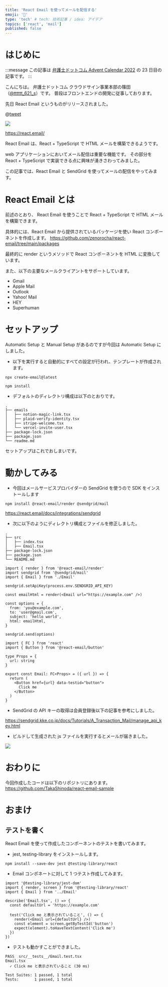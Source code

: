 ```yaml
---
title: 'React Email を使ってメールを配信する'
emoji: '📨'
type: 'tech' # tech: 技術記事 / idea: アイデア
topics: ['react', 'mail']
published: false
---
```


# はじめに

:::message
この記事は [弁護士ドットコム Advent Calendar 2022](https://qiita.com/advent-calendar/2022/bengo4com) の 23 日目の記事です。
:::

こんにちは。
弁護士ドットコム クラウドサイン事業本部の篠田（[@tttttt_621_s](https://twitter.com/tttttt_621_s)）です。
普段はフロントエンドの開発に従事しております。

先日 React Email というものがリリースされました。

@[tweet](https://twitter.com/zenorocha/status/1600149944060420097?s=20&t=A2QtcWe9u5kdpwReHuNOgQ)

![](https://storage.googleapis.com/zenn-user-upload/131637fd912b-20221215.png)

https://react.email/

React Email は、React + TypeScript で HTML メールを構築できるようです。

web アプリケーションにおいてメール配信は重要な機能です。
その部分を React + TypeScript で実装できる点に興味が湧きさわってみました。

この記事では、React Email と SendGrid を使ってメールの配信をやってみます。

# React Email とは

前述のとおり、 React Email を使うことで React + TypeScript で HTML メールを構築できます。

具体的には、React Email から提供されているパッケージを使い React コンポーネントを作成します。
https://github.com/zenorocha/react-email/tree/main/packages

最終的に render というメソッドで React コンポーネントを HTML に変換しています。

また、以下の主要なメールクライアントをサポートしています。

- Gmail
- Apple Mail
- Outlook
- Yahoo! Mail
- HEY
- Superhuman

# セットアップ

Automatic Setup と Manual Setup があるのですが今回は Automatic Setup にしました。

- 以下を実行すると自動的にすべての設定が行われ、テンプレートが作成されます。

```
npx create-email@latest
```

```
npm install
```

- デフォルトのディレクトリ構成は以下のとおりです。

```
.
├── emails
│   ├── notion-magic-link.tsx
│   ├── plaid-verify-identity.tsx
│   ├── stripe-welcome.tsx
│   └── vercel-invite-user.tsx
├── package-lock.json
├── package.json
└── readme.md
```

セットアップはこれでおしまいです。

# 動かしてみる

- 今回はメールサービスプロバイダーの SendGrid を使うので SDK をインストールします

```
npm install @react-email/render @sendgrid/mail
```

https://react.email/docs/integrations/sendgrid

- 次に以下のようにディレクトリ構成とファイルを修正しました。

```
.
├── src
│   ├── index.tsx
│   ├── Email.tsx
├── package-lock.json
├── package.json
└── README.md
```

```tsx: src/index.tsx
import { render } from '@react-email/render'
import sendgrid from '@sendgrid/mail'
import { Email } from './Email'

sendgrid.setApiKey(process.env.SENDGRID_API_KEY)

const emailHtml = render(<Email url="https://example.com" />)

const options = {
  from: 'you@example.com',
  to: 'user@gmail.com',
  subject: 'hello world',
  html: emailHtml,
}

sendgrid.send(options)
```

```tsx: src/Email.tsx
import { FC } from 'react'
import { Button } from '@react-email/button'

type Props = {
  url: string
}

export const Email: FC<Props> = ({ url }) => {
  return (
    <Button href={url} data-testid="button">
      Click me
    </Button>
  )
}

```

- SendGrid の API キーの取得は会員登録後以下の記事を参考にしました。

https://sendgrid.kke.co.jp/docs/Tutorials/A_Transaction_Mail/manage_api_key.html

- ビルドして生成された js ファイルを実行するとメールが届きました。

![](https://storage.googleapis.com/zenn-user-upload/718c34919fd4-20221215.png)

# おわりに

今回作成したコードは以下のリポジトリにあります。
https://github.com/TakaShinoda/react-email-sample

# おまけ

## テストを書く

React Email を使って作成したコンポーネントのテストを書いてみます。

- jest, testing-library をインストールします。

```
npm install --save-dev jest @testing-library/react
```

- Email コンポネートに対して 1 つテスト作成してみます。

```tsx: src/__tests__/Email.test.tsx
import '@testing-library/jest-dom'
import { render, screen } from '@testing-library/react'
import { Email } from '../Email'

describe('Email.tsx', () => {
  const defaultUrl = 'https://example.com'

  test('Click me と表示されていること', () => {
    render(<Email url={defaultUrl} />)
    const element = screen.getByTestId('button')
    expect(element).toHaveTextContent('Click me')
  })
})
```

- テストも動かすことができました。

```
PASS  src/__tests__/Email.test.tsx
Email.tsx
  ✓ Click me と表示されていること (30 ms)

Test Suites: 1 passed, 1 total
Tests:       1 passed, 1 total
```
